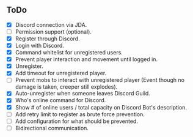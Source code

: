 ## ToDo
- [x] Discord connection via JDA.
- [ ] Permission support (optional).
- [x] Register through Discord.
- [x] Login with Discord.
- [x] Command whitelist for unregistered users.
- [x] Prevent player interaction and movement until logged in.
- [x] Unregister.
- [x] Add timeout for unregistered player.
- [ ] Prevent mobs to interact with unregistered player (Event though no damage is taken, creeper still explodes).
- [x] Auto-unregister when someone leaves Discord Guild.
- [x] Who's online command for Discord.
- [x] Show # of online users / total capacity on Discord Bot's description.
- [ ] Add retry limit to register as brute force prevention.
- [ ] Add configuration for what should be prevented.
- [ ] Bidirectional communication.
